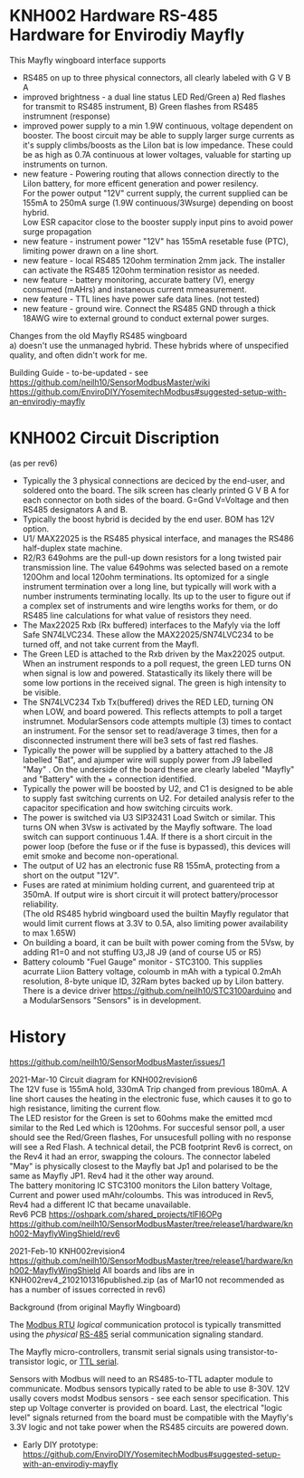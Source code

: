 # KNH002 Hardware RS-485 Hardware for Envirodiy Mayfly

This Mayfly wingboard interface supports   
- RS485 on up to three physical connectors, all clearly labeled with G V B A   
- improved brightness - a dual line status LED Red/Green a) Red flashes for transmit to RS485 instrument, B) Green flashes from RS485 instrumnent (response)  
- improved power supply to a min 1.9W continuous, voltage dependent on booster. The boost circuit may be able to supply larger surge currents as it's supply climbs/boosts as the LiIon bat is low impedance. These could be as high as 0.7A continuous at lower voltages, valuable for starting up instruments on turnon.
- new feature - Powering routing that allows connection directly to the LiIon battery, for more efficent generation and power resilency.  
   For the power output "12V" current supply, the current supplied can be 155mA to 250mA surge (1.9W continuous/3Wsurge) depending on boost hybrid.  
   Low ESR capacitor close to the booster supply input pins to avoid power surge propagation
- new feature - instrument power "12V" has 155mA resetable fuse (PTC), limiting power drawn on a line short.
- new feature - local RS485 120ohm termination 2mm jack. The installer can activate the RS485 120ohm termination resistor as needed.   
- new feature - battery monitoring, accurate battery (V), energy consumed (mAHrs) and instaneous current mmeasurement.
- new feature - TTL lines have power safe data lines.  (not tested)
- new feature - ground wire. Connect the RS485 GND through a thick 18AWG wire to external ground to conduct external power surges. 
 

Changes from the old Mayfly RS485 wingboard    
a) doesn't use the unmanaged hybrid.  These hybrids where of unspecified quality, and often didn't work for me. 

Building Guide - to-be-updated - see    
https://github.com/neilh10/SensorModbusMaster/wiki    
https://github.com/EnviroDIY/YosemitechModbus#suggested-setup-with-an-envirodiy-mayfly


# KNH002 Circuit Discription
(as per rev6) 
- Typically the 3 physical connections are deciced by the end-user, and soldered onto the board. The silk screen has clearly printed G V B A for each connector on both sides of the board. G=Gnd  V=Voltage and then RS485 designators A and B.     
- Typically the boost hybrid is decided by the end user. BOM has 12V option.   
- U1/ MAX22025 is the RS485 physical interface, and manages the RS486 half-duplex state machine.   
- R2/R3 649ohms are the pull-up down resistors for a long twisted pair transmission line. The value 649ohms was selected based on a remote 120Ohm and local 120ohm terminations. Its optomized for a single instrument termination over a long line, but typically will work with a number instruments terminating locally. Its up to the user to figure out if a complex set of instruments and wire lengths works for them, or do RS485 line calculations for what value of resistors they need.     
- The Max22025 Rxb (Rx buffered) interfaces to the Mafyly via the Ioff Safe SN74LVC234. These allow the MAX22025/SN74LVC234 to be turned off, and not take current from the Mayfl.   
- The Green LED is attached to the Rxb driven by the Max22025 output. When an instrument responds to a poll request, the green LED turns ON when signal is low and powered. Statastically its likely there will be some low portions in the received signal. The green is high intensity to be visible.
- The SN74LVC234 Txb Tx(buffered) drives the RED LED, turning ON when LOW, and board powered. This reflects attempts to poll a target instrumnet. ModularSensors code attempts multiple (3) times to contact an instrument. For the sensor set to read/average 3 times, then for a disconnected instrument there will be3 sets of fast red flashes. 
- Typically the power will be supplied by a battery attached to the J8 labelled "Bat", and ajumper wire will supply power from J9 labelled "May" . On the underside of the board these are clearly labeled "Mayfly" and "Battery" with the + connection identified.   
- Typically the power will be boosted by U2, and C1 is designed to be able to supply fast switching currents on U2. For detailed analysis refer to the capacitor specification and how switching circuits work.    
- The power is switched via U3 SIP32431 Load Switch or similar. This turns ON when 3Vsw is activated by the Mayfly software.  The load switch can support continuous 1.4A. If there is a short circuit in the power loop (before the fuse or if the fuse is bypassed), this devices will emit smoke and become non-operational.   
- The output of U2 has an electronic fuse R8 155mA, protecting from a short on the output "12V".    
-  Fuses are rated at minimium holding current, and guarenteed trip at 350mA. If output wire is short circuit it will protect battery/processor reliability.  
      (The old RS485 hybrid wingboard used the builtin Mayfly regulator that would limit current flows at 3.3V to 0.5A, also limiting power availability to max 1.65W)   
- On building a board, it can be built with power coming from the 5Vsw, by adding R1=0 and not stuffing U3,J8 J9 (and of course U5 or R5)    
- Battery coloumb "Fuel Gauge" monitor - STC3100. This supplies acurrate Liion Battery voltage, coloumb in mAh with a typical 0.2mAh resolution, 8-byte unique ID, 32Ram bytes backed up by LiIon battery. There is a device driver https://github.com/neilh10/STC3100arduino and a ModularSensors "Sensors" is in development.
 


# History   
https://github.com/neilh10/SensorModbusMaster/issues/1    

2021-Mar-10 Circuit diagram for KNH002revision6    
   The 12V fuse is 155mA hold, 330mA Trip changed from previous 180mA. A line short causes the heating in the electronic fuse, which causes it to go to high resistance, limiting the current flow.       
   The LED resistor for the Green is set to 60ohms make the emitted mcd similar to the Red Led which is 120ohms. For succesful sensor poll, a user should see the Red/Green flashes, For unsucesfull polling with no response will see a Red Flash.  A technical detail, the PCB footprint Rev6 is correct, on the Rev4 it had an error, swapping the colours.
   The connector labeled "May" is physically closest to the Mayfly bat Jp1 and polarised to be the same as Mayfly JP1. Rev4 had it the other way around.      
   The battery monitoring IC STC3100  monitors the LiIon battery Voltage, Current and power used mAhr/coloumbs. This was introduced in Rev5, Rev4 had a different IC that became unavailable.     
   Rev6 PCB https://oshpark.com/shared_projects/tlFl6OPg    
   https://github.com/neilh10/SensorModbusMaster/tree/release1/hardware/knh002-MayflyWingShield/rev6    
   

2021-Feb-10 KNH002revision4 https://github.com/neilh10/SensorModbusMaster/tree/release1/hardware/knh002-MayflyWingShield 
    All boards and libs are in  KNH002rev4_2102101316published.zip  (as of Mar10 not recommended as has a number of issues corrected in rev6)

Background (from original Mayfly Wingboard)    

The [Modbus RTU](https://en.wikipedia.org/wiki/Modbus) *logical* communication protocol is typically transmitted using the *physical* [RS-485](https://en.wikipedia.org/wiki/RS-485) serial communication signaling standard.

The Mayfly micro-controllers,  transmit serial signals using transistor-to-transistor logic, or [TTL serial](https://learn.sparkfun.com/tutorials/serial-communication/wiring-and-hardware).

Sensors with Modbus will need to an RS485-to-TTL adapter module to communicate. Modbus sensors typically rated to be able to use 8-30V.  12V usally covers modst Modbus sensors - see each sensor specification. This step up Voltage converter is provided on board. 
Last, the electrical "logic level" signals returned from the board must be compatible with the Mayfly's 3.3V logic and not take power when the RS485 circuits are powered down.

- Early DIY prototype:
  https://github.com/EnviroDIY/YosemitechModbus#suggested-setup-with-an-envirodiy-mayfly
